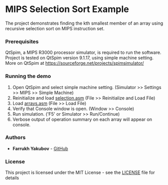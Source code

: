 # MIPS Selection Sort Example

The project demonstrates finding the kth smallest member of an array using recursive selection sort on MIPS instruction set.

### Prerequisites

QtSpim, a MIPS R3000 processor simulator, is required to run the software. Project is tested on QtSpim version 9.1.17, using simple machine setting. More on QtSpim at https://sourceforge.net/projects/spimsimulator/

### Running the demo

1. Open QtSpim and select simple machine setting. (Simulator >> Settings >> MIPS >> Simple Machine)
2. Reinitialize and load [selection.asm](src/selection.asm) (File >> Reinitialize and Load File)
3. Load [arrays.asm](src/arrays.asm) (File >> Load File)
4. Verify that Console window is open. (Window >> Console)
5. Run simulation. ('F5' or Simulator >> Run/Continue)
6. Verbose output of operation summary on each array will appear on console. 

### Authors

* **Farrukh Yakubov** - [GitHub](https://github.com/farrukh-y)

### License

This project is licensed under the MIT License - see the [LICENSE](LICENSE) file for details
